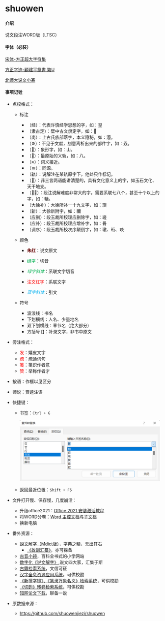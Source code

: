 # shuowen

#### 介绍
说文段注WORD版（LTSC）

#### 字体（必装）

[宋体-方正超大字符集](./Fonts/宋体-方正超大字符集.TTF)

[方正字迹-顧建平篆書 繁U](./Fonts/方正字迹-顧建平篆書%20繁U.TTF)

[北师大说文小篆](./Fonts/北师大说文小篆.ttf)

#### 事项记铨

* 点校格式：

  * 标注
    * （经）：代表许慎经学思想的字，如：䍿
    * （隶古定）：壁中古文隶定字，如：𤾊
    * （尚）：上古氏族部落字，本义隐秘，如：灋。
    * （⚙️）：不见于文献，刻意离析出来的部件字，如：叒。
    * （🐘）：象形字，如：山。
    * （🔴）：最原始的义轨，如：八。
    * （≈）：词义接近。
    * （≅）：同源。
    * （轨）：说解注在某轨原字下，他处只作标记。
    * （📖）：非三言两语能讲清楚的，具有文化意义上的字，如玉石文化、天干地支。
    * （😵‍💫）：段注说解难度非常大的字，需要系联七八个，甚至十个以上的字，如：轖。
    * （大徐补）：大徐所补一十九文字，如：璵
    * （新）：大徐新附字，如：禰
    * （应删）：段玉裁所校理应删除字，如：瑳
    * （应补）：段玉裁所校理应增补字，如：䑁
    * （调序）：段玉裁所校次序颠倒字，如：璬、珩、玦


  * 颜色
    * <span style="color:#660000;font-weight:bold">朱红</span>：说文原文

    * <span style="color:#00B050">绿字</span>：切音

    * <span style="color:#00B050;font-style:italic">绿字斜体</span>：系联文字切音

    * <span style="color:red">注文红字</span>：系联文字

    * <span style="color:#00B0F0;font-style:italic">蓝字斜体</span>：引文
  * 符号
    * 波浪线：书名
    * 下划横线：人名、少量地名
    * 双下划横线：章节名（绝大部分）
    * 方括号 **[]**：补录文字，非书中原文

* 旁注格式：
  * <span style="color:red">发</span>：嬉皮文字
  * <span style="color:red">疏</span>：疏通词句
  * <span style="color:red">笺</span>：笺识作者意
  * <span style="color:red">赞</span>：举称作者才

* 按语：作框以见区分

* 师说：贾逵注语

* 快捷键：

  * 书签：`Ctrl + G`

    <img src="bookmark.png" style="zoom: 50%;" />

  * 返回最近位置：`Shift + F5`

* 文件打开慢、保存慢，几度崩溃：

  * 升级office2021：[Office 2021 安装激活教程](https://www.bilibili.com/read/cv11733923)
  * 将WORD分卷：[Word 主控文档与子文档](https://www.bilibili.com/video/BV1cT4y1g716?share_source=copy_web)
  * 换新电脑

* 番外资源：
  * [說文解字（Mdict版）](https://forum.freemdict.com/t/topic/9351)，字典之精，无出其右
    * [《故训汇纂》](https://forum.freemdict.com/t/topic/11957)，亦可採备
  * [古音小镜](http://www.kaom.net/)，百科全书式的小学网站
  * [数字化《说文解字》](http://szsw.bnu.edu.cn/),说文四大家，汇集于斯
  * [古籍检索系统](https://www.shidianguji.com/)，文信可征
  * [汉字全息资源应用系统](https://qxk.bnu.edu.cn/)，可供校勘
  * [《新撰字镜》、《篆隶万象名义》检索系统](https://github.com/shikeda/HDIC)，可供校勘
  * [《切韵》残卷检索系统](https://suzukish.sakura.ne.jp/search/qieyun/index.php)，可供校勘
  * [知网论文下载](http://b.r88r.top/)，聊备一说
  
* 原数据来源：
  * https://github.com/shuowenjiezi/shuowen

